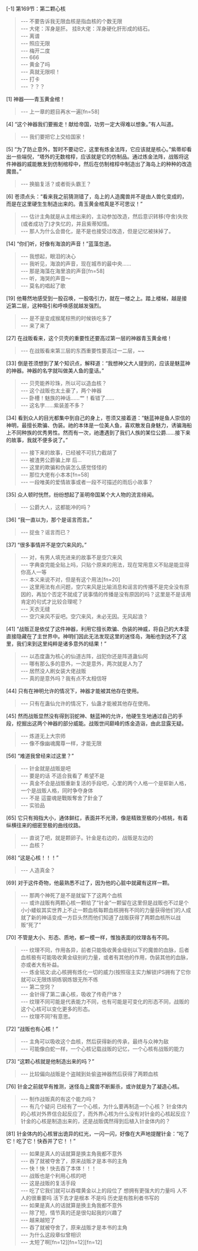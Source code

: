 
[-1] 第169节：第二颗心核
>--- 不要告诉我无限血核是指血核的个数无限<br>
>--- 大佬：浑身是肝。
挂B大佬：浑身硬化肝形成的结石。<br>
>--- 离谱<br>
>--- 照应无限<br>
>--- 梅开二度<br>
>--- 666<br>
>--- 黄金了吗<br>
>--- 真就无限呗！<br>
>--- 打卡<br>
>--- ？？？<br>

[1] 神器——青玉黄金棺！
>--- 上一章的题目再水一遍[fn=58]<br>

[4] “这个神器我们要搬走！献给帝国，功劳一定大得难以想象。”有人叫道。
>--- 我们要把它上交给国家！<br>

[5] “为了防止意外，暂时不要动它，这里有炼金法阵，它应该就是核心。”紫蒂却看出一些端倪，“塔外的无数棺椁，应该就是它的仿制品。通过炼金法阵，战贩将这件神器的威能散发到仿制棺椁中，然后在仿制棺椁中制造出了海岛上的种种的改造魔兽。”
>--- 换脑复活？或者街头霸王？<br>

[6] 苍须点头：“看来我之前猜测错了，岛上的人造魔兽并不是由人兽化变成的，而是在这里硬生生制造出来的。青玉黄金棺真是不可思议！”
>--- 估计主角就是从主棺出来的，主动参加改造，然后意识转移(夺舍)失败(或者成功了)才失忆的，并且紫蒂知情。<br>
>--- 那人为什么会兽化，是不是也接受过改造，但是记忆被抹掉了。<br>

[14] “你们听，好像有海浪的声音！”蓝藻忽道。
>--- 我想起，眼泪的决心<br>
>--- 我听见，海浪的声音，现在城市的最中央……<br>
>--- 那是海藻在海里浪的声音[fn=58]<br>
>--- 听，海哭的声音～<br>
>--- 莫名的唱起了歌<br>

[19] 他蓦然地感受到一股召唤，一股吸引力，就在一楼之上。踏上楼梯，越是接近第二层，这种吸引和呼唤感就越发强烈。
>--- 是不是变成猴尾棕熊的时候铁吃多了<br>
>--- 来了来了<br>

[27] 在战贩看来，这个贝壳的重要性还要高过第一层的神器青玉黄金棺！
>--- 在战贩看来第三层的东西重要性要高过一二层，~~<br>

[33] 倒是苍须想到了某个知识点，解释道：“我想神父大人提到的，应该是魅蓝神的神器。神器的名字就叫做美人鱼的童话。”
>--- 贝壳能养珍珠，所以可以造血核？<br>
>--- 这个战贩也太土豪了，两个神器<br>
>--- 卧槽！魅族的神话……艹！看错了……<br>
>--- 这名字……紫装差不多？<br>

[34] 看到众人的目光都集中到自己的身上，苍须又接着道：“魅蓝神是鱼人崇信的神明，最擅长欺骗、伪装。祂的本体是一位美人鱼，喜欢散发自身魅力，诱骗海船上不同种族的优秀男性。然而有一次，祂遭遇到了我们人族的某位公爵……接下来的故事，我就不便多说了。”
>--- 接下来的故事，已经被不可抗力截胡了<br>
>--- 被渣男公爵骗上岸 后...<br>
>--- 这里的欺骗和伪装怎么感觉怪怪的<br>
>--- 那位大佬有小本本[fn=58]<br>
>--- 一段唯美的爱情故事或者一段不可描述的雨后小故事？<br>

[35] 众人顿时恍然，纷纷想起了圣明帝国某个大人物的流言绯闻。
>--- 公爵大人，这都能冲的吗？<br>

[36] “我一直以为，那个是谣言而言。”
>--- 捉虫？谣言而已？<br>

[37] “很多事情并不是空穴来风的。”
>--- 对，有男人填充进来的故事不是空穴来风<br>
>--- 字典查完能全贴上吗，只贴个原来的用法，现在常用意义不贴是能显得你高人一等<br>
>--- 本义来说不对，但是有这个用法[fn=20]<br>
>--- 这里用法有点问题，空穴来风是比喻消息和谣言的传播不是完全没有原因的，再加个否定不就成了说事情的传播是没有原因的吗？这里是不是该用肯定的句式才比较合理呢？<br>
>--- 天衣无缝<br>
>--- 空穴来风不妥吧。空穴来风，未必无因。无风起浪？<br>

[41] “战贩正是依仗了这件神器，利用它擅长欺骗、伪装的神威，将自己的大本营直接隐藏在了主世界中。神明们因此无法发现这里的迷怪岛，海船也到达不了这里，我们来到这里纯粹是诸多意外的结果！”
>--- 以态度蛊为核心的仙道古阵，战犯你还是阵道蛊仙阿<br>
>--- 哪有那么多的意外，一次是意外，两次就是人为了<br>
>--- 居然没人刷女装大佬战贩<br>
>--- 真的是意外吗？我有点不太相信呀<br>

[44] 只有在神明允许的情况下，神器才能被其他存在使用。
>--- 只有在蛊仙允许的情况下，仙蛊才能被其他存在使用。<br>

[45] 然而战贩显然没有得到羽蛇神、魅蓝神的允许，他硬生生地通过自己的手段，挖掘出这两个神器的部分威能。战贩世间巅峰的炼金造诣，由此显露无疑。
>--- 炼道无上大宗师<br>
>--- 像不像幽魂魔尊一样，才能无限<br>

[56] “难道我曾经来过这里？”
>--- 针金就是战贩是吧<br>
>--- 要是的话 不适合我看了 希望不是<br>
>--- 真金不会是战贩重新复活的手段吧，心里的两个人格一个是崭新人格，一个是战贩人格，同时争夺身体<br>
>--- 不是 這靈魂是戰販奪舍了針金了<br>
>--- 实验品<br>

[65] 它只有拇指大小，通体鲜红，表面并不光滑，像是精致至极的小核桃，有着纵横往来的细密至极的曲线纹路。
>--- 直说了吧，就是颗卵子。针金是右边的，战贩是左边的<br>
>--- 血核？<br>

[68] “这是心核！！！”
>--- 人造真金？<br>

[69] 对于这件奇物，他最熟悉不过了，因为他的心脏中就藏有这样一颗。
>--- 那两个神死了是不是就留下了这两个血核<br>
>--- 或许战贩有两颗心核一颗给了“针金”一颗留在这里但是战贩也不过是个小小蝼蚁其实世界上不止一颗血核每颗血核拥有不同的力量获得他们的人成就了新的神话变成一方巨头然而他们知道了战贩获得了两颗血核所以战贩“死了”<br>

[70] 不管是大小、形态、质地，都一模一样，惟独表面的纹理各有不同。
>--- 纹理不同，作用各异，前者只能吸收黄金级别以下的魔兽的血脉，后者血核极有可能吸收黄金级别的力量，或者有其他的作用，伪装其他的血脉，亦或者大有补益。<br>
>--- 炼金铭文:此心核拥有炼化一切的威力(按照宿主实力解锁)PS拥有了它你就可以无限炼铜练钢炼银无所不练<br>
>--- 第二空窍？<br>
>--- 金针得了第二课心核，吸收了传奇尸体？<br>
>--- 纹理不同可能是代表能力不同，也有可能是可变化的形态不同，战贩的这个心核可以变化更多的形态。<br>
>--- 纹理不同?有意思。<br>

[72] “战贩也有心核！”
>--- 主角可以吸收这个血核，然后获得新的传承，最终与众神为敌<br>
>--- 可能像白蛇一样，一个心核记载战贩的记忆，一个心核有战贩的能力<br>

[73] “这颗心核就是他制造出来的吗？”
>--- 比较偏向战贩是个盗贼到处偷盗神器然后获得了两颗血核<br>

[76] 针金之前就早有推测，迷怪岛上魔兽不断厮杀，或许就是为了凝造心核。
>--- 制作战贩真的有这个能力吗？<br>
>--- 有几个疑问
已经有了一个心核，为什么要再制造一个心核？
针金体内的心核对外界信合起反应了，而外界心核为什么没有对针金的心核起反应？
针金的心核是制造出来的，还是战贩偶然得到后植入针金体内的？<br>

[81] 针金体内的心核冒出诡异的红光，一闪一闪，好像在大声地提醒针金：“吃了它！吃了它！快吞并了它！！”
>--- 如果是真人的话就算是换主角我都不意外<br>
>--- 吞了就被夺舍了，原来战贩才是本书的主角<br>
>--- 快！快！快去吞了本体！！！<br>
>--- 战贩也是个利用心核的吧<br>
>--- 这是战贩的复活手段<br>
>--- 吃了它我们就可以吞噬黄金以上的段位了  想拥有更强大的力量吗  人不人的很重要吗 活下去才是根本  不是吗 历史是有胜利者书写的<br>
>--- 如果是真人的话就算是换主角我都不意外<br>
>--- 除了短，情节真的还是很勾起我的兴趣了<br>
>--- 越来越短了<br>
>--- 吞了就被夺舍了，原来战贩才是本书的主角<br>
>--- 为什么这段章似曾相识<br>
>--- 太短了啊[fn=12][fn=12][fn=12]<br>
